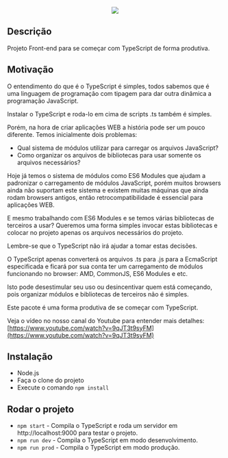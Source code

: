 <p align="center">
  <a href="http://nestjs.com/" target="blank"><img src="https://fullcycle.com.br/wp-content/themes/fullcycle-blog/application/img/logo-fullcycle.png"/></a>
</p>

## Descrição

Projeto Front-end para se começar com TypeScript de forma produtiva.

## Motivação

O entendimento do que é o TypeScript é simples, todos sabemos que é uma linguagem de programação com tipagem 
para dar outra dinâmica a programação JavaScript.

Instalar o TypeScript e roda-lo em cima de scripts .ts também é simples.

Porém, na hora de criar aplicações WEB a história pode ser um pouco diferente. 
Temos inicialmente dois problemas:

* Qual sistema de módulos utilizar para carregar os arquivos JavaScript?
* Como organizar os arquivos de bibliotecas para usar somente os arquivos necessários?

Hoje já temos o sistema de módulos como ES6 Modules que ajudam a padronizar o carregamento de módulos JavaScript, 
porém muitos browsers ainda não suportam este sistema e existem muitas máquinas
que ainda rodam browsers antigos, então retrocompatibilidade é essencial para aplicações WEB.

E mesmo trabalhando com ES6 Modules e se temos várias bibliotecas de terceiros a usar? Queremos uma forma simples invocar estas bibliotecas
e colocar no projeto apenas os arquivos necessários do projeto.

Lembre-se que o TypeScript não irá ajudar a tomar estas decisões.

O TypeScript apenas converterá os arquivos .ts para .js para a EcmaScript especificada e 
ficará por sua conta ter um carregamento de módulos funcionando no browser: AMD, CommonJS, ES6 Modules e etc.

Isto pode desestimular seu uso ou desincentivar quem está começando, pois organizar módulos e bibliotecas de terceiros não é simples.

Este pacote é uma forma produtiva de se começar com TypeScript.

Veja o vídeo no nosso canal do Youtube para entender mais detalhes: [https://www.youtube.com/watch?v=9qJT3t9syFM](https://www.youtube.com/watch?v=9qJT3t9syFM)

## Instalação

* Node.js
* Faça o clone do projeto
* Execute o comando ```npm install```

## Rodar o projeto

* ```npm start``` - Compila o TypeScript e roda um servidor em http://localhost:9000 para testar o projeto.
* ```npm run dev``` - Compila o TypeScript em modo desenvolvimento.
* ```npm run prod``` - Compila o TypeScript em modo produção.
